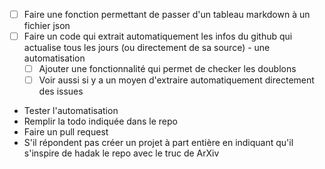 - [ ] Faire une fonction permettant de passer d'un tableau markdown à un fichier json
- [ ] Faire un code qui extrait automatiquement les infos du github qui actualise tous les jours (ou directement de sa source) - une automatisation
    - [ ] Ajouter une fonctionnalité qui permet de checker les doublons
    - [ ] Voir aussi si y a un moyen d'extraire automatiquement directement des issues 
- Tester l'automatisation
- Remplir la todo indiquée dans le repo 
- Faire un pull request 
- S'il répondent pas créer un projet à part entière en indiquant qu'il s'inspire de hadak le repo avec le truc de ArXiv
